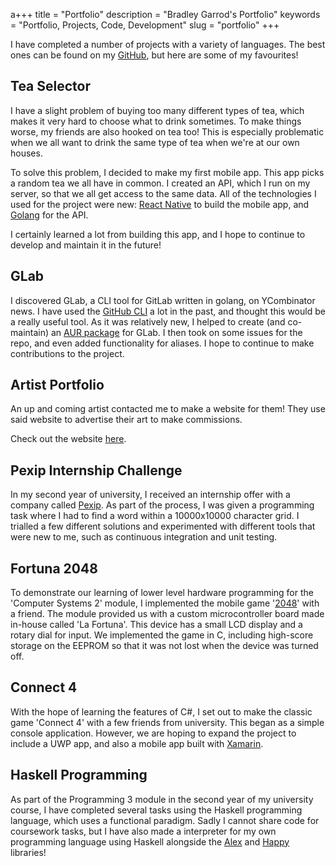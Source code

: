 a+++
title = "Portfolio"
description = "Bradley Garrod's Portfolio"
keywords = "Portfolio, Projects, Code, Development"
slug = "portfolio"
+++

I have completed a number of projects with a variety of languages.
The best ones can be found on my [GitHub](http://github.com/BreD1810), but here are some of my favourites!

## Tea Selector <a href="https://github.com/BreD1810/tea-selector"><i class="fab fa-github portfolio-icon"></i></a>
I have a slight problem of buying too many different types of tea, which makes it very hard to choose what to drink sometimes.
To make things worse, my friends are also hooked on tea too!
This is especially problematic when we all want to drink the same type of tea when we're at our own houses.

To solve this problem, I decided to make my first mobile app.
This app picks a random tea we all have in common.
I created an API, which I run on my server, so that we all get access to the same data.
All of the technologies I used for the project were new: [React Native](https://reactnative.dev) to build the mobile app, and [Golang](https://golang.org/) for the API.

I certainly learned a lot from building this app, and I hope to continue to develop and maintain it in the future!

## GLab <a href="https://github.com/profclems/glab"><i class="fab fa-github portfolio-icon"></i></a>

I discovered GLab, a CLI tool for GitLab written in golang, on YCombinator news.
I have used the [GitHub CLI](https://github.com/cli/cli) a lot in the past, and thought this would be a really useful tool.
As it was relatively new, I helped to create (and co-maintain) an [AUR package](https://aur.archlinux.org/packages/gitlab-glab-bin/) for GLab.
I then took on some issues for the repo, and even added functionality for aliases.
I hope to continue to make contributions to the project.


## Artist Portfolio <a href="https://github.com/BreD1810/kines-portfolio"><i class="fab fa-github portfolio-icon"></i></a>
An up and coming artist contacted me to make a website for them!
They use said website to advertise their art to make commissions.

Check out the website [here](https://kinesart.com).

## Pexip Internship Challenge <a href="https://github.com/BreD1810/pexip"><i class="fab fa-github portfolio-icon"></i></a>
In my second year of university, I received an internship offer with a company called [Pexip](https://www.pexip.com/).
As part of the process, I was given a programming task where I had to find a word within a 10000x10000 character grid.
I trialled a few different solutions and experimented with different tools that were new to me, such as continuous integration and unit testing.


## Fortuna 2048 <a href="https://github.com/BreD1810/fortuna-2048"><i class="fab fa-github portfolio-icon"></i></a>
To demonstrate our learning of lower level hardware programming for the 'Computer Systems 2' module, I implemented the mobile game '[2048](https://play.google.com/store/apps/details?id=com.androbaby.game2048&hl=en)' with a friend.
The module provided us with a custom microcontroller board made in-house called 'La Fortuna'.
This device has a small LCD display and a rotary dial for input.
We implemented the game in C, including high-score storage on the EEPROM so that it was not lost when the device was turned off. 


## Connect 4 <a href="https://github.com/GUIs-Are-For-The-Weak/Connect4"><i class="fab fa-github portfolio-icon"></i></a>
With the hope of learning the features of C#, I set out to make the classic game 'Connect 4' with a few friends from university.
This began as a simple console application.
However, we are hoping to expand the project to include a UWP app, and also a mobile app built with [Xamarin](https://dotnet.microsoft.com/apps/xamarin).


## Haskell Programming <a href="https://github.com/BreD1810/Programming-3-Labs"><i class="fab fa-github portfolio-icon"></i></a>
As part of the Programming 3 module in the second year of my university course, I have completed several tasks using the Haskell programming language, which uses a functional paradigm.
Sadly I cannot share code for coursework tasks, but I have also made a interpreter for my own programming language using Haskell alongside the [Alex](https://www.haskell.org/alex/) and [Happy](https://www.haskell.org/happy/) libraries!
